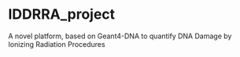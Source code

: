 # IDDRRA_project
A novel platform, based on Geant4-DNA to quantify DNA Damage by Ionizing Radiation Procedures
